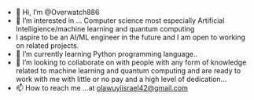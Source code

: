 - 👋 Hi, I’m @Overwatch886
- 👀 I’m interested in ... Computer science most especially Artificial Intelligience/machine learning and quantum computing
- I aspire to be an AI/ML engineer in the future and I am open to working on related projects.
- 🌱 I’m currently learning Python programming language..
- 💞️ I’m looking to collaborate on with people with any form of knowledge related to machine learning and quantum computing and are ready to work with me with little or no pay and a high level of dedication...
- 📫 How to reach me ...at olawuyiisrael42@gmail.com

<!---
Overwatch886/Overwatch886 is a ✨ special ✨ repository because its `README.md` (this file) appears on your GitHub profile.
You can click the Preview link to take a look at your changes.
--->

